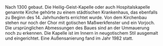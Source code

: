 Nach 1300 gebaut. Die Heilig-Geist-Kapelle oder auch Hospitalskapelle genannte Kirche gehörte zu einem städtischen Krankenhaus, das ebenfalls zu Beginn des 14. Jahrhunderts errichtet wurde.
Von dem Kirchenbau stehen nur noch der Chor mit gotischen Maßwerkfenster und ein Vorjoch.
Die ursprünglichen Abmessungen des Baues sind an der Ummauerung noch zu erkennen.
Die Kapelle ist im Innern in neugotischem Stil ausgemalt und eingerichtet.
Eine Außensanierung fand im Jahr 1982 statt.
